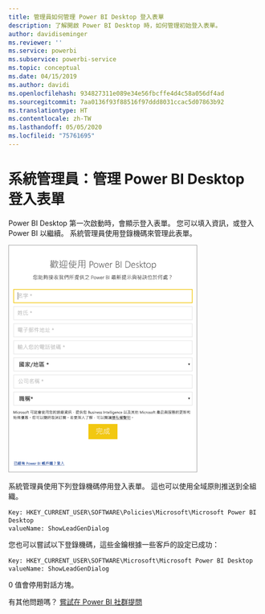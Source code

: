 ```yaml
---
title: 管理員如何管理 Power BI Desktop 登入表單
description: 了解開啟 Power BI Desktop 時，如何管理初始登入表單。
author: davidiseminger
ms.reviewer: ''
ms.service: powerbi
ms.subservice: powerbi-service
ms.topic: conceptual
ms.date: 04/15/2019
ms.author: davidi
ms.openlocfilehash: 934827311e089e34e56fbcffe4d4c58a056df4ad
ms.sourcegitcommit: 7aa0136f93f88516f97ddd8031ccac5d07863b92
ms.translationtype: HT
ms.contentlocale: zh-TW
ms.lasthandoff: 05/05/2020
ms.locfileid: "75761695"
---
```

# <a name="administrators-manage-the-power-bi-desktop-sign-in-form"></a>系統管理員：管理 Power BI Desktop 登入表單
Power BI Desktop 第一次啟動時，會顯示登入表單。 您可以填入資訊，或登入 Power BI 以繼續。 系統管理員使用登錄機碼來管理此表單。 

![Power BI desktop 的初始登入表單](media/desktop-admin-sign-in-form/sign-in-form.png)

系統管理員使用下列登錄機碼停用登入表單。 這也可以使用全域原則推送到全組織。

```
Key: HKEY_CURRENT_USER\SOFTWARE\Policies\Microsoft\Microsoft Power BI Desktop
valueName: ShowLeadGenDialog
```
您也可以嘗試以下登錄機碼，這些金鑰根據一些客戶的設定已成功：

```
Key: HKEY_CURRENT_USER\SOFTWARE\Microsoft\Microsoft Power BI Desktop
valueName: ShowLeadGenDialog
```

0 值會停用對話方塊。




有其他問題嗎？ [嘗試在 Power BI 社群提問](https://community.powerbi.com/)

